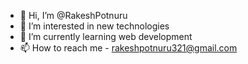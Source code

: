 - 👋 Hi, I’m @RakeshPotnuru
- 👀 I’m interested in new technologies
- 🌱 I’m currently learning web development
- 📫 How to reach me - rakeshpotnuru321@gmail.com

<!---
RakeshPotnuru/RakeshPotnuru is a ✨ special ✨ repository because its `README.md` (this file) appears on your GitHub profile.
You can click the Preview link to take a look at your changes.
--->
